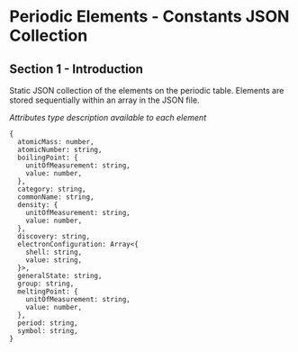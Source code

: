 # Periodic Elements - Constants JSON Collection
## Section 1 - Introduction
Static JSON collection of the elements on the periodic table. Elements are stored sequentially within an array in the JSON file.

*Attributes type description available to each element*
```
{
  atomicMass: number,
  atomicNumber: string,
  boilingPoint: {
    unitOfMeasurement: string,
    value: number,
  },
  category: string,
  commonName: string,
  density: {
    unitOfMeasurement: string,
    value: number,
  },
  discovery: string,
  electronConfiguration: Array<{
    shell: string,
    value: string,
  }>,
  generalState: string,
  group: string,
  meltingPoint: {
    unitOfMeasurement: string,
    value: number,
  },
  period: string,
  symbol: string,
}
```


